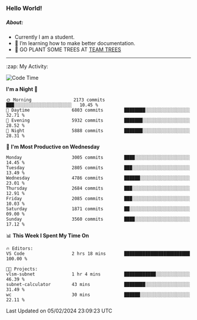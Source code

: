 ### Hello World!

##### About:
- Currently I am a student.
- 🌱 I’m learning how to make better documentation.
- 🌱 GO PLANT SOME TREES AT [TEAM TREES](https://teamtrees.org/)

---
  <summary>:zap: My Activity:</summary>
  
<!--START_SECTION:waka-->
![Code Time](http://img.shields.io/badge/Code%20Time-1%2C279%20hrs%2052%20mins-blue)

**I'm a Night 🦉** 

```text
🌞 Morning                2173 commits        ███░░░░░░░░░░░░░░░░░░░░░░   10.45 % 
🌆 Daytime                6803 commits        ████████░░░░░░░░░░░░░░░░░   32.71 % 
🌃 Evening                5932 commits        ███████░░░░░░░░░░░░░░░░░░   28.52 % 
🌙 Night                  5888 commits        ███████░░░░░░░░░░░░░░░░░░   28.31 % 
```
📅 **I'm Most Productive on Wednesday** 

```text
Monday                   3005 commits        ████░░░░░░░░░░░░░░░░░░░░░   14.45 % 
Tuesday                  2805 commits        ███░░░░░░░░░░░░░░░░░░░░░░   13.49 % 
Wednesday                4786 commits        ██████░░░░░░░░░░░░░░░░░░░   23.01 % 
Thursday                 2684 commits        ███░░░░░░░░░░░░░░░░░░░░░░   12.91 % 
Friday                   2085 commits        ███░░░░░░░░░░░░░░░░░░░░░░   10.03 % 
Saturday                 1871 commits        ██░░░░░░░░░░░░░░░░░░░░░░░   09.00 % 
Sunday                   3560 commits        ████░░░░░░░░░░░░░░░░░░░░░   17.12 % 
```


📊 **This Week I Spent My Time On** 

```text
🔥 Editors: 
VS Code                  2 hrs 18 mins       █████████████████████████   100.00 % 

🐱‍💻 Projects: 
vlsm-subnet              1 hr 4 mins         ████████████░░░░░░░░░░░░░   46.39 % 
subnet-calculator        43 mins             ████████░░░░░░░░░░░░░░░░░   31.49 % 
wc                       30 mins             ██████░░░░░░░░░░░░░░░░░░░   22.11 % 
```


 Last Updated on 05/02/2024 23:09:23 UTC
<!--END_SECTION:waka-->
